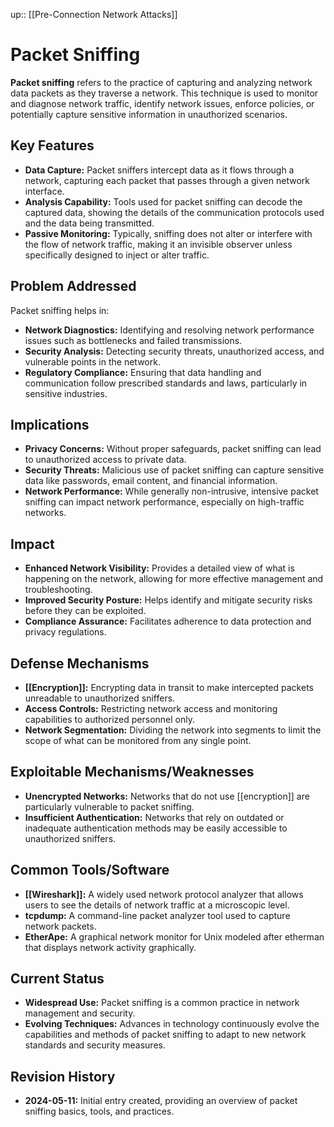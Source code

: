up:: [[Pre-Connection Network Attacks]]
# Packet Sniffing

**Packet sniffing** refers to the practice of capturing and analyzing network data packets as they traverse a network. This technique is used to monitor and diagnose network traffic, identify network issues, enforce policies, or potentially capture sensitive information in unauthorized scenarios.

## Key Features

- **Data Capture:** Packet sniffers intercept data as it flows through a network, capturing each packet that passes through a given network interface.
- **Analysis Capability:** Tools used for packet sniffing can decode the captured data, showing the details of the communication protocols used and the data being transmitted.
- **Passive Monitoring:** Typically, sniffing does not alter or interfere with the flow of network traffic, making it an invisible observer unless specifically designed to inject or alter traffic.

## Problem Addressed

Packet sniffing helps in:

- **Network Diagnostics:** Identifying and resolving network performance issues such as bottlenecks and failed transmissions.
- **Security Analysis:** Detecting security threats, unauthorized access, and vulnerable points in the network.
- **Regulatory Compliance:** Ensuring that data handling and communication follow prescribed standards and laws, particularly in sensitive industries.

## Implications

- **Privacy Concerns:** Without proper safeguards, packet sniffing can lead to unauthorized access to private data.
- **Security Threats:** Malicious use of packet sniffing can capture sensitive data like passwords, email content, and financial information.
- **Network Performance:** While generally non-intrusive, intensive packet sniffing can impact network performance, especially on high-traffic networks.

## Impact

- **Enhanced Network Visibility:** Provides a detailed view of what is happening on the network, allowing for more effective management and troubleshooting.
- **Improved Security Posture:** Helps identify and mitigate security risks before they can be exploited.
- **Compliance Assurance:** Facilitates adherence to data protection and privacy regulations.

## Defense Mechanisms

- **[[Encryption]]:** Encrypting data in transit to make intercepted packets unreadable to unauthorized sniffers.
- **Access Controls:** Restricting network access and monitoring capabilities to authorized personnel only.
- **Network Segmentation:** Dividing the network into segments to limit the scope of what can be monitored from any single point.

## Exploitable Mechanisms/Weaknesses

- **Unencrypted Networks:** Networks that do not use [[encryption]] are particularly vulnerable to packet sniffing.
- **Insufficient Authentication:** Networks that rely on outdated or inadequate authentication methods may be easily accessible to unauthorized sniffers.

## Common Tools/Software

- **[[Wireshark]]:** A widely used network protocol analyzer that allows users to see the details of network traffic at a microscopic level.
- **tcpdump:** A command-line packet analyzer tool used to capture network packets.
- **EtherApe:** A graphical network monitor for Unix modeled after etherman that displays network activity graphically.

## Current Status

- **Widespread Use:** Packet sniffing is a common practice in network management and security.
- **Evolving Techniques:** Advances in technology continuously evolve the capabilities and methods of packet sniffing to adapt to new network standards and security measures.

## Revision History

- **2024-05-11:** Initial entry created, providing an overview of packet sniffing basics, tools, and practices.